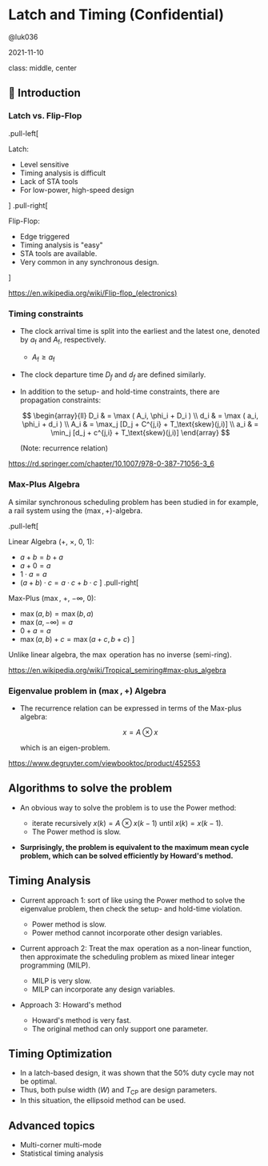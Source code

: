 # Latch and Timing (Confidential)

@luk036

2021-11-10

class: middle, center

## 👋 Introduction

### Latch vs. Flip-Flop

.pull-left[

Latch:

- Level sensitive
- Timing analysis is difficult
- Lack of STA tools
- For low-power, high-speed design

]
.pull-right[

Flip-Flop:

- Edge triggered
- Timing analysis is "easy"
- STA tools are available.
- Very common in any synchronous design.

]

<https://en.wikipedia.org/wiki/Flip-flop_(electronics)>

### Timing constraints

- The clock arrival time is split into the earliest
  and the latest one, denoted by $a_\text{f}$ and $A_\text{f}$, respectively.

  - $A_\text{f} \geq a_\text{f}$

- The clock departure time $D_{f}$ and $d_{f}$ are defined similarly.

- In addition to the setup- and hold-time constraints, there are propagation constraints:

  $$
  \begin{array}{ll}
    D_i & = \max ( A_i,  \phi_i + D_i ) \\
    d_i & = \max ( a_i,  \phi_i + d_i ) \\
    A_i & = \max_j [D_j + C^{j,i} + T_\text{skew}(j,i)] \\
    a_i & = \min_j [d_j + c^{j,i} + T_\text{skew}(j,i)]
  \end{array}
  $$

  (Note: recurrence relation)

<https://rd.springer.com/chapter/10.1007/978-0-387-71056-3_6>

### Max-Plus Algebra

A similar synchronous scheduling problem has been studied in
for example, a rail system using the $(\max,+)$-algebra.

.pull-left[

Linear Algebra ($+$, $\times$, $0$, $1$):

- $a + b = b + a$
- $a + 0 = a$
- $1 \cdot a = a$
- $(a + b) \cdot c = a \cdot c + b \cdot c$
  ]
  .pull-right[

Max-Plus ($\max$, $+$, $-\infty$, $0$):

- $\max(a, b) = \max(b, a)$
- $\max(a, -\infty) = a$
- $0 + a = a$
- $\max(a, b) + c = \max(a + c, b + c)$
  ]

Unlike linear algebra, the $\max$ operation has no inverse (semi-ring).

<https://en.wikipedia.org/wiki/Tropical_semiring#max-plus_algebra>

### Eigenvalue problem in $(\max,+)$ Algebra

- The recurrence relation can be expressed in terms of the Max-plus algebra:

  $$ x = A \otimes x$$

  which is an eigen-problem.

<https://www.degruyter.com/viewbooktoc/product/452553>

## Algorithms to solve the problem

- An obvious way to solve the problem is to use the Power method:

  - iterate recursively $x(k) = A \otimes x(k-1)$ until $x(k) = x(k-1)$.
  - The Power method is slow.

- **Surprisingly, the problem is equivalent to the maximum mean cycle problem, which can be solved efficiently by Howard's method.**

## Timing Analysis

- Current approach 1: sort of like using the Power method to solve
  the eigenvalue problem, then check the setup- and hold-time violation.

  - Power method is slow.
  - Power method cannot incorporate other design variables.

- Current approach 2: Treat the $\max$ operation as a non-linear function, then approximate the scheduling problem as mixed linear integer programming (MILP).

  - MILP is very slow.
  - MILP can incorporate any design variables.

- Approach 3: Howard's method
  - Howard's method is very fast.
  - The original method can only support one parameter.

## Timing Optimization

- In a latch-based design, it was shown that the 50% duty cycle may not be optimal.
- Thus, both pulse width ($W$) and $T_\text{CP}$ are design parameters.
- In this situation, the ellipsoid method can be used.

## Advanced topics

- Multi-corner multi-mode
- Statistical timing analysis
